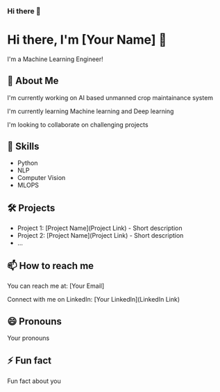 ### Hi there 👋

<!--
**iabahmad/iabahmad** is a ✨ _special_ ✨ repository because its `README.md` (this file) appears on your GitHub profile.

Here are some ideas to get you started:

- 🔭 I’m currently working on ...
- 🌱 I’m currently learning ...
- 👯 I’m looking to collaborate on ...
- 🤔 I’m looking for help with ...
- 💬 Ask me about ...
- 📫 How to reach me: ...
- 😄 Pronouns: ...
- ⚡ Fun fact: ...
-->


# Hi there, I'm [Your Name] 👋

I'm a Machine Learning Engineer!

## 🚀 About Me
I'm currently working on AI based unmanned crop maintainance system

I'm currently learning Machine learning and Deep learning

I'm looking to collaborate on challenging projects 

## 👯 Skills
- Python
- NLP
- Computer Vision
- MLOPS

## 🛠️ Projects
- Project 1: [Project Name](Project Link) - Short description
- Project 2: [Project Name](Project Link) - Short description
- ...

## 📫 How to reach me
You can reach me at: [Your Email]

Connect with me on LinkedIn: [Your LinkedIn](LinkedIn Link)

## 😄 Pronouns
Your pronouns

## ⚡ Fun fact
Fun fact about you